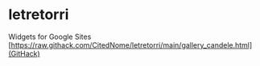 # letretorri
Widgets for Google Sites
[https://raw.githack.com/CitedNome/letretorri/main/gallery_candele.html](GitHack)
